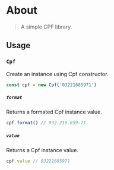 # About

> A simple CPF library.

## Usage

### `Cpf`

Create an instance using Cpf constructor.

```js
const cpf = new Cpf('03221685971')
```

##### `format`

Returns a formated Cpf instance value.

```js
cpf.format() // 032.216.859-71
```

##### `value`

Returns a Cpf instance value.

```js
cpf.value // 03221685971
```
